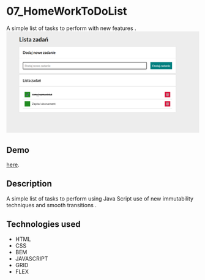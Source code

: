 # 07_HomeWorkToDoList
A simple list of tasks to perform with new features .
![ListToDO](image/screen_1.png)

## Demo
 [here](https://gmsandrzej.github.io/06_HomeWorkToDoList/).

## Description
A simple list of tasks to perform using Java Script  use of new immutability techniques and smooth transitions .

## Technologies used
- HTML
- CSS
- BEM
- JAVASCRIPT
- GRID
- FLEX
